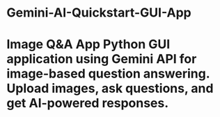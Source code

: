 # Gemini-AI-Quickstart-GUI-App
# Image Q&amp;A App  Python GUI application using Gemini API for image-based question answering. Upload images, ask questions, and get AI-powered responses.
